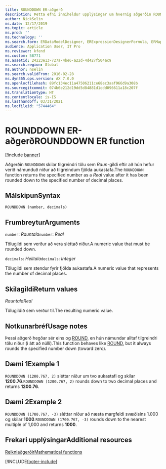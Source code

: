```yaml
---
title: ROUNDDOWN ER-aðgerð
description: Þetta efni inniheldur upplýsingar um hvernig aðgerðin ROUNDDOWN í rafrænni skýrslugerð (ER) er notuð.
author: NickSelin
ms.date: 12/17/2019
ms.topic: article
ms.prod: ''
ms.technology: ''
ms.search.form: ERDataModelDesigner, ERExpressionDesignerFormula, ERMappedFormatDesigner, ERModelMappingDesigner
audience: Application User, IT Pro
ms.reviewer: kfend
ms.custom: 58771
ms.assetid: 24223e13-727a-4be6-a22d-4d427f504ac9
ms.search.region: Global
ms.author: nselin
ms.search.validFrom: 2016-02-28
ms.dyn365.ops.version: AX 7.0.0
ms.openlocfilehash: 89fc134ec11a47506211ce68ec3aaf966d9a308b
ms.sourcegitcommit: 074b6e212d19dd5d84881d1cdd096611a18c207f
ms.translationtype: HT
ms.contentlocale: is-IS
ms.lasthandoff: 03/31/2021
ms.locfileid: "5744464"
---
```

# <a name="rounddown-er-function"></a><span data-ttu-id="e5130-103">ROUNDDOWN ER-aðgerð</span><span class="sxs-lookup"><span data-stu-id="e5130-103">ROUNDDOWN ER function</span></span>

[!include [banner](../includes/banner.md)]

<span data-ttu-id="e5130-104">Aðgerðin `ROUNDDOWN` skilar tilgreindri tölu sem *Raun*-gildi eftir að hún hefur verið námunduð niður að tilgreindum fjölda aukastafa.</span><span class="sxs-lookup"><span data-stu-id="e5130-104">The `ROUNDDOWN` function returns the specified number as a *Real* value after it has been rounded down to the specified number of decimal places.</span></span>

## <a name="syntax"></a><span data-ttu-id="e5130-105">Málskipun</span><span class="sxs-lookup"><span data-stu-id="e5130-105">Syntax</span></span>

```vb
ROUNDDOWN (number, decimals)
```

## <a name="arguments"></a><span data-ttu-id="e5130-106">Frumbreytur</span><span class="sxs-lookup"><span data-stu-id="e5130-106">Arguments</span></span>

<span data-ttu-id="e5130-107">`number`: *Rauntala*</span><span class="sxs-lookup"><span data-stu-id="e5130-107">`number`: *Real*</span></span>

<span data-ttu-id="e5130-108">Tölugildi sem verður að vera sléttað niður.</span><span class="sxs-lookup"><span data-stu-id="e5130-108">A numeric value that must be rounded down.</span></span>

<span data-ttu-id="e5130-109">`decimals`: *Heiltala*</span><span class="sxs-lookup"><span data-stu-id="e5130-109">`decimals`: *Integer*</span></span>

<span data-ttu-id="e5130-110">Tölugildi sem stendur fyrir fjölda aukastafa.</span><span class="sxs-lookup"><span data-stu-id="e5130-110">A numeric value that represents the number of decimal places.</span></span>

## <a name="return-values"></a><span data-ttu-id="e5130-111">Skilagildi</span><span class="sxs-lookup"><span data-stu-id="e5130-111">Return values</span></span>

<span data-ttu-id="e5130-112">*Rauntala*</span><span class="sxs-lookup"><span data-stu-id="e5130-112">*Real*</span></span>

<span data-ttu-id="e5130-113">Tölugildið sem verður til.</span><span class="sxs-lookup"><span data-stu-id="e5130-113">The resulting numeric value.</span></span>

## <a name="usage-notes"></a><span data-ttu-id="e5130-114">Notkunarbréf</span><span class="sxs-lookup"><span data-stu-id="e5130-114">Usage notes</span></span>

<span data-ttu-id="e5130-115">Þessi aðgerð hegðar sér eins og [ROUND](er-functions-mathematical-round.md), en hún námundar alltaf tilgreindri tölu niður (í átt að núlli).</span><span class="sxs-lookup"><span data-stu-id="e5130-115">This function behaves like [ROUND](er-functions-mathematical-round.md), but it always rounds the specified number down (toward zero).</span></span>

## <a name="example-1"></a><span data-ttu-id="e5130-116">Dæmi 1</span><span class="sxs-lookup"><span data-stu-id="e5130-116">Example 1</span></span>

<span data-ttu-id="e5130-117">`ROUNDDOWN (1200.767, 2)` sléttar niður um tvo aukastafi og skilar **1200.76**.</span><span class="sxs-lookup"><span data-stu-id="e5130-117">`ROUNDDOWN (1200.767, 2)` rounds down to two decimal places and returns **1200.76**.</span></span> 

## <a name="example-2"></a><span data-ttu-id="e5130-118">Dæmi 2</span><span class="sxs-lookup"><span data-stu-id="e5130-118">Example 2</span></span>

<span data-ttu-id="e5130-119">`ROUNDDOWN (1700.767, -3)` sléttar niður að næsta margfeldi svæðisins 1.000 og skilar **1000**.</span><span class="sxs-lookup"><span data-stu-id="e5130-119">`ROUNDDOWN (1700.767, -3)` rounds down to the nearest multiple of 1,000 and returns **1000**.</span></span>

## <a name="additional-resources"></a><span data-ttu-id="e5130-120">Frekari upplýsingar</span><span class="sxs-lookup"><span data-stu-id="e5130-120">Additional resources</span></span>

[<span data-ttu-id="e5130-121">Reikniaðgerðir</span><span class="sxs-lookup"><span data-stu-id="e5130-121">Mathematical functions</span></span>](er-functions-category-mathematical.md)


[!INCLUDE[footer-include](../../../includes/footer-banner.md)]